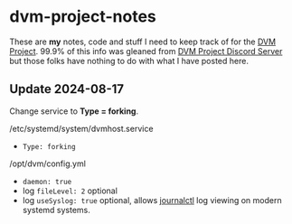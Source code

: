 # dvm-project-notes
These are **my** notes, code and stuff I need to keep track of for the [DVM Project](https://github.com/DVMProject/dvmhost).
99.9% of this info was gleaned from [DVM Project Discord Server](https://discord.gg/3pBe8xgrEz) but those folks have nothing to do with what I have posted here. 

## Update 2024-08-17
Change service to **Type = forking**.

/etc/systemd/system/dvmhost.service
 * `Type: forking`

/opt/dvm/config.yml
 * `daemon: true`
 * log `fileLevel: 2` optional
 * log `useSyslog: true` optional, allows [journalctl](journalctl.md) log viewing on modern systemd systems.
